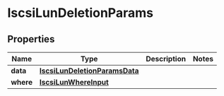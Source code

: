 

# IscsiLunDeletionParams


## Properties

Name | Type | Description | Notes
------------ | ------------- | ------------- | -------------
**data** | [**IscsiLunDeletionParamsData**](IscsiLunDeletionParamsData.md) |  | 
**where** | [**IscsiLunWhereInput**](IscsiLunWhereInput.md) |  | 



